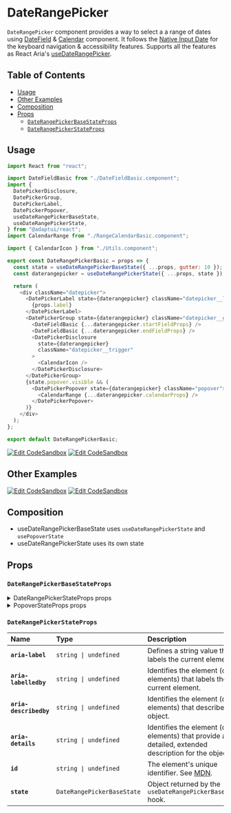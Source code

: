 # DateRangePicker

`DateRangePicker` component provides a way to select a a range of dates using
[DateField](./datefield) & [Calendar](./calendar.md) component. It follows the
[Native Input Date](https://developer.mozilla.org/en-US/docs/Web/HTML/Element/input/date)
for the keyboard navigation & accessibility features. Supports all the features
as React Aria's
[useDateRangePicker](https://react-spectrum.adobe.com/react-aria/useDateRangePicker.html#features).

## Table of Contents

- [Usage](#usage)
- [Other Examples](#other-examples)
- [Composition](#composition)
- [Props](#props)
  - [`DateRangePickerBaseStateProps`](#daterangepickerbasestateprops)
  - [`DateRangePickerStateProps`](#daterangepickerstateprops)

## Usage

```js
import React from "react";

import DateFieldBasic from "./DateFieldBasic.component";
import {
  DatePickerDisclosure,
  DatePickerGroup,
  DatePickerLabel,
  DatePickerPopover,
  useDateRangePickerBaseState,
  useDateRangePickerState,
} from "@adaptui/react";
import CalendarRange from "./RangeCalendarBasic.component";

import { CalendarIcon } from "./Utils.component";

export const DateRangePickerBasic = props => {
  const state = useDateRangePickerBaseState({ ...props, gutter: 10 });
  const daterangepicker = useDateRangePickerState({ ...props, state });

  return (
    <div className="datepicker">
      <DatePickerLabel state={daterangepicker} className="datepicker__label">
        {props.label}
      </DatePickerLabel>
      <DatePickerGroup state={daterangepicker} className="datepicker__group">
        <DateFieldBasic {...daterangepicker.startFieldProps} />
        <DateFieldBasic {...daterangepicker.endFieldProps} />
        <DatePickerDisclosure
          state={daterangepicker}
          className="datepicker__trigger"
        >
          <CalendarIcon />
        </DatePickerDisclosure>
      </DatePickerGroup>
      {state.popover.visible && (
        <DatePickerPopover state={daterangepicker} className="popover">
          <CalendarRange {...daterangepicker.calendarProps} />
        </DatePickerPopover>
      )}
    </div>
  );
};

export default DateRangePickerBasic;
```

[![Edit CodeSandbox](https://img.shields.io/badge/DateRangePicker-Open%20On%20CodeSandbox-%230971f1?style=for-the-badge&logo=codesandbox&labelColor=151515)](https://codesandbox.io/s/nnpxgi)
[![Edit CodeSandbox](https://img.shields.io/badge/DateRangePicker%20TS-Open%20On%20CodeSandbox-%230971f1?style=for-the-badge&logo=codesandbox&labelColor=151515)](https://codesandbox.io/s/confmh)

## Other Examples

[![Edit CodeSandbox](https://img.shields.io/badge/DateRangePicker%20Styled-Open%20On%20CodeSandbox-%230971f1?style=for-the-badge&logo=codesandbox&labelColor=151515)](https://codesandbox.io/s/lb70tf)
[![Edit CodeSandbox](https://img.shields.io/badge/DateRangePicker%20Styled%20TS-Open%20On%20CodeSandbox-%230971f1?style=for-the-badge&logo=codesandbox&labelColor=151515)](https://codesandbox.io/s/h0ylz9)

## Composition

- useDateRangePickerBaseState uses `useDateRangePickerState` and
  `usePopoverState`
- useDateRangePickerState uses its own state

## Props

### `DateRangePickerBaseStateProps`

<details><summary>DateRangePickerStateProps props</summary>
> These props are returned by the other props You can also provide these props.

| Name                            | Type                                                                                                                                                      | Description                                                                                                                                                |
| :------------------------------ | :-------------------------------------------------------------------------------------------------------------------------------------------------------- | :--------------------------------------------------------------------------------------------------------------------------------------------------------- |
| **`shouldCloseOnSelect`**       | <code>boolean \| (() =&#62; boolean) \| undefined</code>                                                                                                  | Determines whether the date picker popover should close automatically when a date is selected.                                                             |
| **`allowsNonContiguousRanges`** | <code>boolean \| undefined</code>                                                                                                                         | When combined with `isDateUnavailable`, determines whether non-contiguous ranges,i.e. ranges containing unavailable dates, may be selected.                |
| **`minValue`**                  | <code>DateValue \| undefined</code>                                                                                                                       | The minimum allowed date that a user may select.                                                                                                           |
| **`maxValue`**                  | <code>DateValue \| undefined</code>                                                                                                                       | The maximum allowed date that a user may select.                                                                                                           |
| **`isDateUnavailable`**         | <code>((date: DateValue) =&#62; boolean) \| undefined</code>                                                                                              | Callback that is called for each date of the calendar. If it returns true, then the date is unavailable.                                                   |
| **`placeholderValue`**          | <code>T \| undefined</code>                                                                                                                               | A placeholder date that influences the format of the placeholder shown when no value is selected. Defaults to today's date at midnight.                    |
| **`hourCycle`**                 | <code>12 \| 24 \| undefined</code>                                                                                                                        | Whether to display the time in 12 or 24 hour format. By default, this is determined by the user's locale.                                                  |
| **`granularity`**               | <code>Granularity \| undefined</code>                                                                                                                     | Determines the smallest unit that is displayed in the date picker. By default, this is `"day"` for dates, and `"minute"` for times.                        |
| **`hideTimeZone`**              | <code>boolean \| undefined</code>                                                                                                                         | Whether to hide the time zone abbreviation.                                                                                                                |
| **`isDisabled`**                | <code>boolean \| undefined</code>                                                                                                                         | Whether the input is disabled.                                                                                                                             |
| **`isReadOnly`**                | <code>boolean \| undefined</code>                                                                                                                         | Whether the input can be selected but not changed by the user.                                                                                             |
| **`validationState`**           | <code>ValidationState \| undefined</code>                                                                                                                 | Whether the input should display its "valid" or "invalid" visual styling.                                                                                  |
| **`isRequired`**                | <code>boolean \| undefined</code>                                                                                                                         | Whether user input is required on the input before form submission.Often paired with the `necessityIndicator` prop to add a visual indicator to the input. |
| **`autoFocus`**                 | <code>boolean \| undefined</code>                                                                                                                         | Whether the element should receive focus on render.                                                                                                        |
| **`onFocus`**                   | <code title="((e: FocusEvent&#60;Element, Element&#62;) =&#62; void) \| undefined">((e: FocusEvent&#60;Element, Element&#62;) =&#62; void) \| u...</code> | Handler that is called when the element receives focus.                                                                                                    |
| **`onBlur`**                    | <code title="((e: FocusEvent&#60;Element, Element&#62;) =&#62; void) \| undefined">((e: FocusEvent&#60;Element, Element&#62;) =&#62; void) \| u...</code> | Handler that is called when the element loses focus.                                                                                                       |
| **`onFocusChange`**             | <code>((isFocused: boolean) =&#62; void) \| undefined</code>                                                                                              | Handler that is called when the element's focus status changes.                                                                                            |
| **`onKeyDown`**                 | <code>((e: KeyboardEvent) =&#62; void) \| undefined</code>                                                                                                | Handler that is called when a key is pressed.                                                                                                              |
| **`onKeyUp`**                   | <code>((e: KeyboardEvent) =&#62; void) \| undefined</code>                                                                                                | Handler that is called when a key is released.                                                                                                             |
| **`label`**                     | <code>ReactNode</code>                                                                                                                                    | The content to display as the label.                                                                                                                       |
| **`description`**               | <code>ReactNode</code>                                                                                                                                    | A description for the field. Provides a hint such as specific requirements for what to choose.                                                             |
| **`errorMessage`**              | <code>ReactNode</code>                                                                                                                                    | An error message for the field.                                                                                                                            |
| **`isOpen`**                    | <code>boolean \| undefined</code>                                                                                                                         | Whether the overlay is open by default (controlled).                                                                                                       |
| **`defaultOpen`**               | <code>boolean \| undefined</code>                                                                                                                         | Whether the overlay is open by default (uncontrolled).                                                                                                     |
| **`onOpenChange`**              | <code>((isOpen: boolean) =&#62; void) \| undefined</code>                                                                                                 | Handler that is called when the overlay's open state changes.                                                                                              |
| **`value`**                     | <code>T \| undefined</code>                                                                                                                               | The current value (controlled).                                                                                                                            |
| **`defaultValue`**              | <code>T \| undefined</code>                                                                                                                               | The default value (uncontrolled).                                                                                                                          |
| **`onChange`**                  | <code>((value: C) =&#62; void) \| undefined</code>                                                                                                        | Handler that is called when the value changes.                                                                                                             |

</details>

<details><summary>PopoverStateProps props</summary>
> These props are returned by the other props You can also provide these props.

| Name                  | Type                                                                                                                                                                | Description                                                                                                                                                                                                                                                                                                                                                                                                                                                          |
| :-------------------- | :------------------------------------------------------------------------------------------------------------------------------------------------------------------ | :------------------------------------------------------------------------------------------------------------------------------------------------------------------------------------------------------------------------------------------------------------------------------------------------------------------------------------------------------------------------------------------------------------------------------------------------------------------- |
| **`visible`**         | <code>boolean</code>                                                                                                                                                | The visibility state of the content.                                                                                                                                                                                                                                                                                                                                                                                                                                 |
| **`animated`**        | <code>number \| boolean</code>                                                                                                                                      | Determines whether the content should animate when it is shown or hidden. - If `true`, the `animating` state will be `true` when the content is shown or hidden and it will wait for `stopAnimation` to be called or a CSS animation/transition to end before becoming `false`. - If it's set to a number, the `animating` state will be `true` when the content is shown or hidden and it will wait for the number of milliseconds to pass before becoming `false`. |
| **`defaultVisible`**  | <code>boolean \| undefined</code>                                                                                                                                   | The default visibility state of the content.                                                                                                                                                                                                                                                                                                                                                                                                                         |
| **`setVisible`**      | <code>((visible: boolean) =&#62; void) \| undefined</code>                                                                                                          | Function that will be called when setting the disclosure `visible` state.                                                                                                                                                                                                                                                                                                                                                                                            |
| **`getAnchorRect`**   | <code>(anchor: HTMLElement \| null) =&#62; AnchorRect \| null</code>                                                                                                | Function that returns the anchor element's DOMRect. If this is explicitlypassed, it will override the anchor `getBoundingClientRect` method.                                                                                                                                                                                                                                                                                                                         |
| **`placement`**       | <code>Placement</code>                                                                                                                                              | The placement of the popover.                                                                                                                                                                                                                                                                                                                                                                                                                                        |
| **`fixed`**           | <code>boolean</code>                                                                                                                                                | Whether the popover has `position: fixed` or not.                                                                                                                                                                                                                                                                                                                                                                                                                    |
| **`gutter`**          | <code>number \| undefined</code>                                                                                                                                    | The distance between the popover and the anchor element. By default, it's 0plus half of the arrow offset, if it exists.                                                                                                                                                                                                                                                                                                                                              |
| **`shift`**           | <code>number</code>                                                                                                                                                 | The skidding of the popover along the anchor element.                                                                                                                                                                                                                                                                                                                                                                                                                |
| **`flip`**            | <code>string \| boolean</code>                                                                                                                                      | Controls the behavior of the popover when it overflows the viewport.If a boolean, specifies whether the popover should flip to the opposite sidewhen it overflows.If a string, indicates the preferred fallback placements when it overflows.The placements must be spaced-delimited, e.g. "top left".                                                                                                                                                               |
| **`slide`**           | <code>boolean</code>                                                                                                                                                | Whether the popover should slide when it overflows.                                                                                                                                                                                                                                                                                                                                                                                                                  |
| **`overlap`**         | <code>boolean</code>                                                                                                                                                | Whether the popover can overlap the anchor element when it overflows.                                                                                                                                                                                                                                                                                                                                                                                                |
| **`sameWidth`**       | <code>boolean</code>                                                                                                                                                | Whether the popover should have the same width as the anchor element. Thiswill be exposed to CSS as `--popover-anchor-width`.                                                                                                                                                                                                                                                                                                                                        |
| **`fitViewport`**     | <code>boolean</code>                                                                                                                                                | Whether the popover should fit the viewport. If this is set to true, thepopover wrapper will have `maxWidth` and `maxHeight` set to the viewportsize. This will be exposed to CSS as `--popover-available-width` and`--popover-available-height`.                                                                                                                                                                                                                    |
| **`arrowPadding`**    | <code>number</code>                                                                                                                                                 | The minimum padding between the arrow and the popover corner.                                                                                                                                                                                                                                                                                                                                                                                                        |
| **`overflowPadding`** | <code>number</code>                                                                                                                                                 | The minimum padding between the popover and the viewport edge. This will beexposed to CSS as `--popover-overflow-padding`.                                                                                                                                                                                                                                                                                                                                           |
| **`renderCallback`**  | <code title="((props: PopoverStateRenderCallbackProps) =&#62; void \| (() =&#62; void)) \| undefined">((props: PopoverStateRenderCallbackProps) =&#62; vo...</code> | A function that will be called when the popover needs to calculate itsstyles. It will override the internal behavior.                                                                                                                                                                                                                                                                                                                                                |

</details>

### `DateRangePickerStateProps`

| Name                   | Type                                  | Description                                                                                                         |
| :--------------------- | :------------------------------------ | :------------------------------------------------------------------------------------------------------------------ |
| **`aria-label`**       | <code>string \| undefined</code>      | Defines a string value that labels the current element.                                                             |
| **`aria-labelledby`**  | <code>string \| undefined</code>      | Identifies the element (or elements) that labels the current element.                                               |
| **`aria-describedby`** | <code>string \| undefined</code>      | Identifies the element (or elements) that describes the object.                                                     |
| **`aria-details`**     | <code>string \| undefined</code>      | Identifies the element (or elements) that provide a detailed, extended description for the object.                  |
| **`id`**               | <code>string \| undefined</code>      | The element's unique identifier. See [MDN](https://developer.mozilla.org/en-US/docs/Web/HTML/Global_attributes/id). |
| **`state`**            | <code>DateRangePickerBaseState</code> | Object returned by the `useDateRangePickerBaseState` hook.                                                          |
